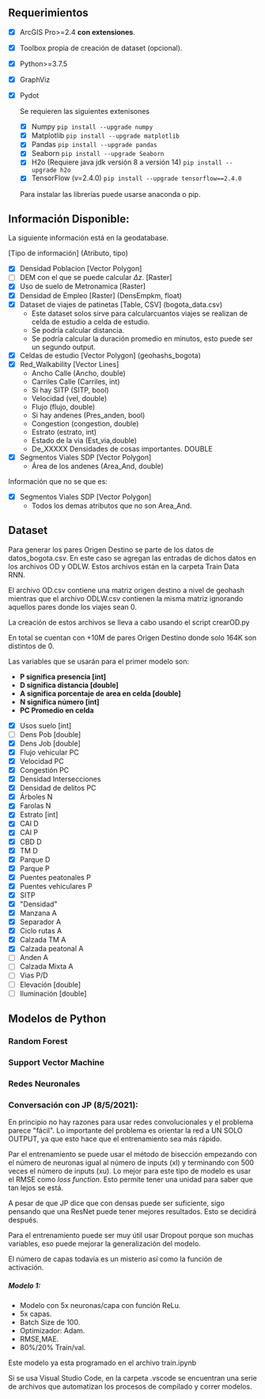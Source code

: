 <!-- LTeX: language=es -->

## **Requerimientos**

-   [x] ArcGIS Pro>=2.4 **con extensiones**.
-   [x] Toolbox propia de creación de dataset (opcional).
-   [x] Python>=3.7.5
-   [x] GraphViz
-   [x] Pydot

    Se requieren las siguientes extenisones

    -   [x] Numpy `pip install --upgrade numpy`
    -   [x] Matplotlib `pip install --upgrade matplotlib`
    -   [x] Pandas `pip install --upgrade pandas`
    -   [x] Seaborn `pip install --upgrade Seaborn`
    -   [x] H2o (Requiere java jdk versión 8 a versión 14) `pip install --upgrade h2o`
    -   [x] TensorFlow (v=2.4.0) `pip install --upgrade tensorflow==2.4.0`

    Para instalar las librerías puede usarse anaconda o pip.

## **Información Disponible:**

La siguiente información está en la geodatabase.

[Tipo de información] (Atributo, tipo)

-   [x] Densidad Poblacion [Vector Polygon]
-   [ ] DEM con el que se puede calcular $\Delta z$. [Raster]
-   [x] Uso de suelo de Metronamica [Raster]
-   [x] Densidad de Empleo [Raster] (DensEmpkm, float)
-   [x] Dataset de viajes de patinetas [Table, CSV] (bogota_data.csv)
    -   Este dataset solos sirve para calcularcuantos viajes se realizan de celda de estudio a celda de estudio.
    -   Se podría calcular distancia.
    -   Se podría calcular la duración promedio en minutos, esto puede ser un segundo output.
-   [x] Celdas de estudio [Vector Polygon] (geohashs_bogota)
-   [x] Red_Walkability [Vector Lines]
    -   Ancho Calle (Ancho, double)
    -   Carriles Calle (Carriles, int)
    -   Si hay SITP (SITP, bool)
    -   Velocidad (vel, double)
    -   Flujo (flujo, double)
    -   Si hay andenes (Pres_anden, bool)
    -   Congestion (congestion, double)
    -   Estrato (estrato, int)
    -   Estado de la via (Est_via,double)
    -   De_XXXXX Densidades de cosas importantes. DOUBLE
-   [x] Segmentos Viales SDP [Vector Polygon]
    -   Área de los andenes (Area_And, double)

Información que no se que es:

-   [x] Segmentos Viales SDP [Vector Polygon]
    -   Todos los demas atributos que no son Area_And.

## **Dataset**

Para generar los pares Origen Destino se parte de los datos de datos_bogota.csv. En este caso se agregan las entradas de dichos datos en los archivos OD y ODLW. Estos archivos están en la carpeta Train Data RNN.

El archivo OD.csv contiene una matriz origen destino a nivel de geohash mientras que el archivo ODLW.csv contienen la misma matriz ignorando aquellos pares donde los viajes sean 0.

La creación de estos archivos se lleva a cabo usando el script crearOD.py

En total se cuentan con +10M de pares Origen Destino donde solo 164K son distintos de 0.

Las variables que se usarán para el primer modelo son:

-   **P significa presencia [int]**
-   **D significa distancia [double]**
-   **A significa porcentaje de area en celda [double]**
-   **N significa número [int]**
-   **PC Promedio en celda**

-   [x] Usos suelo [int]
-   [ ] Dens Pob [double]
-   [x] Dens Job [double]
-   [x] Flujo vehicular PC
-   [x] Velocidad PC
-   [x] Congestión PC
-   [x] Densidad Intersecciones
-   [x] Densidad de delitos PC
-   [x] Árboles N
-   [x] Farolas N
-   [x] Estrato [int]
-   [x] CAI D
-   [x] CAI P
-   [x] CBD D
-   [x] TM D
-   [x] Parque D
-   [x] Parque P
-   [x] Puentes peatonales P
-   [x] Puentes vehiculares P
-   [x] SITP
-   [x] "Densidad"
-   [x] Manzana A
-   [x] Separador A
-   [x] Ciclo rutas A
-   [x] Calzada TM A
-   [x] Calzada peatonal A
-   [ ] Anden A
-   [ ] Calzada Mixta A
-   [ ] Vias P/D
-   [ ] Elevación [double]
-   [ ] Iluminación [double]

<!-- ## <a name="tabla1"></a>Creación de dataset desde ArcGIS

-   Usando el Toolbox crear un archivo csv con la siguiente estructura

    | ID  | SES   | Alimentador | CBD     | Colegios | Estaciones | Parques | Vias    | Salud   |
    | --- | ----- | ----------- | ------- | -------- | ---------- | ------- | ------- | ------- |
    | 1   | MEDIO | 4386.82     | 24977.3 | 2509.01  | 7367.53    | 5804.45 | 1180.76 | 2546.35 |

    El nombre de cada una de las columnas debe coincidir con el mostrado en la tabla anterior para que el modelo funcione.

    EL ID debe ser un identificador numérico entero.

    El SES puede estar entre estos valores ['BAJO','MEDIO','ALTO']

    Las otras columnas son valores con presicion double.

    Las columnas numéricas corresponden a la DISTANCIA EUCLIDEANA PROMEDIO MAS CERCANA desde cada zona de interés (cada celda del raster de metronamica) hasta las capas de interés (Colegios, vias, Estaciones, etc.)

    Con la herramienta de ArcGIS Pro este proceso se realizará de manera automática. Para toda bogotá se requieren por lo menos 2GB de almacenamiento libre en el disco principal, ya que ArcGIS generará archivos temporales de este tamaño.

    Si se usa ArcMap, este procedimiento puede realizarse manualmente. Consume tiempo pero es posible, para ello se siguen los siguientes pasos:

    1. Crear un `fishnet` (Herramienta **Create Fishnet**) con _snap_ al raster de metronamica
    2. Realizar un **Zonal Statistics as Table** del `fishnet` con el raster de metronamica.
    3. Hacer **Join** de la tabla generada con el zonal statistics as table con el `fishnet`. Conserve el **promedio** solamente.
    4. Renombre la columna del join anterior como SES_temp. Puede borrar el resto de columnas.
    5. Realize un **Select** sobre el `fishnet` donde seleccione solamente los que tengan un SES_temp = [1,2,3].
    6. Sobre la `capa resultado del select`
        1. Cree una columna de tipo _string_ y llámela **SES**.
        2. Mediante un **Field Calculator** asigne a la columna los valores "BAJO","MEDIO","ALTO" segun corresponda
        3. Elimine la columna SES_TEMP
    7. Renombre la `capa resultado del select` como `capa base`.
    8. <a name="paso8"></a>Elija una de las capas vector expuestas anteriormente [`Alimentador`, `CBD`, `Colegios`, `Estaciones`, `Parques`, `Vias`, `Salud`].
    9. Cree un **Euclidean Distance** de la `capa que escogió`, configure el _extent_ para que sea igual al _extent_ de la `capa base`. El tamaño de celda se debe tomar << al tamaño de celda del `raster de metronamica`, en general se recomiendan valores entre 5 y 10 metros.
    10. Realize un **Zonal Statistics as Table** del `raster resultado del Euclidean Distance` y la `capa Base`. Conserve solamente el **promedio**.
    11. Realiza un **Join** entre la tabla resultado del Zonal Statistics as Table y la `capa base`. Conserve la columna promedio (las otras columnas no son necesarias) y renombre la columna con el nombre que corresponda según la capa que eligió. Recuerde que los nombres deben coincidir con los especificados en la [Tabla](#tabla1).
    12. Volver al [paso 8](#paso8) y realizar el mismo procedimiento con cada una de las capas.
    13. Exportar la tabla de la capa base csv. Abrirla con un editor (como Excel) y revisar que las columnas tengan los nombres correctos, que los separadores de columnas sean "`,`" y que los separadores decimales sean "`.`"
    14. El archivo csv sera entrada del modelo de Random Forest de Python. -->

## **Modelos de Python**

### **Random Forest**

### **Support Vector Machine**

### **Redes Neuronales**

### Conversación con JP (8/5/2021):

En principio no hay razones para usar redes convolucionales y el problema parece "fácil". Lo importante del problema es orientar la red a UN SOLO OUTPUT, ya que esto hace que el entrenamiento sea más rápido.

Par el entrenamiento se puede usar el método de bisección empezando con el número de neuronas igual al número de inputs (xl) y terminando con 500 veces el número de inputs (xu).
Lo mejor para este tipo de modelo es usar el RMSE como _loss function_. Esto permite tener una unidad para saber que tan lejos se está.

A pesar de que JP dice que con densas puede ser suficiente, sigo pensando que una ResNet puede tener mejores resultados. Esto se decidirá después.

Para el entrenamiento puede ser muy útil usar Dropout porque son muchas variables, eso puede mejorar la generalización del modelo.

El número de capas todavía es un misterio así como la función de activación.

##### Modelo 1:

-   Modelo con 5x neuronas/capa con función ReLu.
-   5x capas.
-   Batch Size de 100.
-   Optimizador: Adam.
-   RMSE,MAE.
-   80%/20% Train/val.

Este modelo ya esta programado en el archivo train.ipynb

Si se usa Visual Studio Code, en la carpeta .vscode se encuentran una serie de archivos que automatizan los procesos de compilado y correr modelos.

<!--
-   No se necesitan los archivos de entrenamiento
-   Para correr el modelo se puede correr el siguiente comando:

    ```console
    >python predecir.py -i "path_to_input_file.csv" -o "path_to_output_file.csv"
    ```

    Para que funcione el archivo `predecir.py` y los archivos `ModeloValor.zip`, `ModeloDensidad.zip` deben estar en la misma carpeta.

    Los resultados del modelo de Python pueden usarse en ArcGIS importandolos como tabla y posteriormente realizando un **Join**. El atributo en común será el `OBJECTID` o `OID` o `ID`. -->
